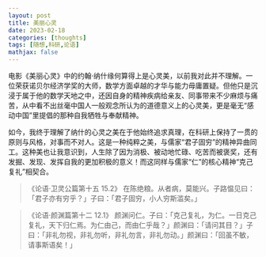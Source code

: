 ```yaml
---
layout: post
title: 美丽心灵
date: 2023-02-18
categories: [thoughts]
tags: [随想,科研,论语]
mathjax: false
---
```


电影《美丽心灵》中的约翰·纳什缘何算得上是心灵美，以前我对此并不理解。一位荣获诺贝尔经济学奖的大师，数学方面卓越的才华与能力毋庸置疑。但他只是沉浸于属于他的数学天地之中，还因自身的精神疾病给亲友、同事带来不少麻烦与痛苦，从中看不出丝毫中国人一般观念所认为的道德意义上的心灵美，更是毫无“感动中国”里提倡的那种自我牺牲与奉献精神。

如今，我终于理解了纳什的心灵之美在于他始终追求真理，在科研上保持了一贯的原则与风格，对事而不对人。这是一种纯粹之美，与儒家“君子固穷”的精神异曲同工。这种美也让我意识到，人生除了因为消极、被动地忙碌、吃苦而被褒奖，还有发掘、发现、发挥自我的更加积极的意义！而这同样与儒家“仁”的核心精神“克己复礼”相契合。

> 《论语·卫灵公篇第十五 15.2》 在陈绝粮。从者病，莫能兴。子路愠见曰：「君子亦有穷乎？」子曰：「君子固穷，小人穷斯滥矣。」

> 《论语·颜渊篇第十二 12.1》 颜渊问仁。子曰：「克己复礼，为仁。一日克己复礼，天下归仁焉。为仁由己，而由仁乎哉？」颜渊曰：「请问其目？」子曰：「非礼勿视，非礼勿听，非礼勿言，非礼勿动。」颜渊曰：「回虽不敏，请事斯语矣！」
